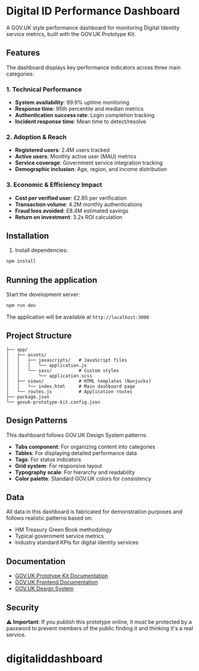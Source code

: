 # Digital ID Performance Dashboard

A GOV.UK style performance dashboard for monitoring Digital Identity service metrics, built with the GOV.UK Prototype Kit.

## Features

The dashboard displays key performance indicators across three main categories:

### 1. Technical Performance
- **System availability**: 99.9% uptime monitoring
- **Response time**: 95th percentile and median metrics
- **Authentication success rate**: Login completion tracking
- **Incident response time**: Mean time to detect/resolve

### 2. Adoption & Reach
- **Registered users**: 2.4M users tracked
- **Active users**: Monthly active user (MAU) metrics
- **Service coverage**: Government service integration tracking
- **Demographic inclusion**: Age, region, and income distribution

### 3. Economic & Efficiency Impact
- **Cost per verified user**: £2.85 per verification
- **Transaction volume**: 4.2M monthly authentications
- **Fraud loss avoided**: £8.4M estimated savings
- **Return on investment**: 3.2x ROI calculation

## Installation

1. Install dependencies:
```bash
npm install
```

## Running the application

Start the development server:
```bash
npm run dev
```

The application will be available at `http://localhost:3000`

## Project Structure

```
├── app/
│   ├── assets/
│   │   ├── javascripts/   # JavaScript files
│   │   │   └── application.js
│   │   └── sass/          # Custom styles
│   │       └── application.scss
│   ├── views/             # HTML templates (Nunjucks)
│   │   └── index.html     # Main dashboard page
│   └── routes.js          # Application routes
├── package.json
└── govuk-prototype-kit.config.json
```

## Design Patterns

This dashboard follows GOV.UK Design System patterns:

- **Tabs component**: For organizing content into categories
- **Tables**: For displaying detailed performance data
- **Tags**: For status indicators
- **Grid system**: For responsive layout
- **Typography scale**: For hierarchy and readability
- **Color palette**: Standard GOV.UK colors for consistency

## Data

All data in this dashboard is fabricated for demonstration purposes and follows realistic patterns based on:
- HM Treasury Green Book methodology
- Typical government service metrics
- Industry standard KPIs for digital identity services

## Documentation

- [GOV.UK Prototype Kit Documentation](https://prototype-kit.service.gov.uk/docs)
- [GOV.UK Frontend Documentation](https://frontend.design-system.service.gov.uk/)
- [GOV.UK Design System](https://design-system.service.gov.uk/)

## Security

⚠️ **Important**: If you publish this prototype online, it must be protected by a password to prevent members of the public finding it and thinking it's a real service.

# digitaliddashboard

